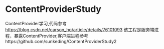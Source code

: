 # ContentProviderStudy
ContentProvider学习,代码参考 https://blog.csdn.net/carson_ho/article/details/76101093
该工程是服务端进程，暴露ContentProvider,客户端进程参考https://github.com/sunkeding/ContentProviderStudy2

